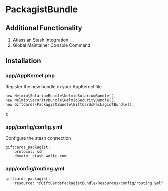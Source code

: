 PackagistBundle
===============

Additional Functionality
------------------------

1. Atlassian Stash Integration
2. Global Maintainer Console Command

Installation
------------

### app/AppKernel.php
Register the new bundle in your AppKernel file

	new Nelmio\SolariumBundle\NelmioSolariumBundle(),
    new Nelmio\SecurityBundle\NelmioSecurityBundle(),
	new GiftCards\PackagistBundle\GiftCardsPackagistBundle(),
);

### app/config/config.yml
Configure the stash connection

    giftcards_packagist:
        protocol: ssh
        domain: stash.wolfe.com
        
### app/config/routing.yml

    giftcards_packagist:
        resource: "@GiftCardsPackagistBundle/Resources/config/routing.yml"